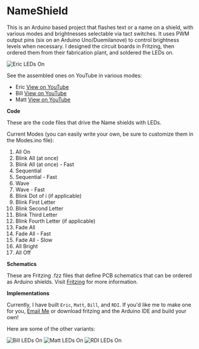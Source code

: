 NameShield
==========

This is an Arduino based project that flashes text or a name on a shield, with various modes and brightnesses selectable via tact switches. It uses PWM output pins (six on an Arduino Uno/Duemilanove) to control brightness levels when necessary. I designed the circuit boards in Fritzing, then ordered them from their fabrication plant, and soldered the LEDs on.

![Eric LEDs On](https://raw2.github.com/Ehryk/NameShield/master/Documentation/Pictures/6%20-%20Eric%20LEDs%20On.jpg)

See the assembled ones on YouTube in various modes:
 - Eric [View on YouTube](https://www.youtube.com/watch?v=vqsRCEPevEo)
 - Bill [View on YouTube](https://www.youtube.com/watch?v=BqNwpaYB2X8)
 - Matt [View on YouTube](https://www.youtube.com/watch?v=KLYUQCO8-6A)

**Code**

These are the code files that drive the Name shields with LEDs.

Current Modes (you can easily write your own, be sure to customize them in the Modes.ino file):

 1. All On
 1. Blink All (at once)
 1. Blink All (at once) - Fast
 1. Sequential
 1. Sequential - Fast
 1. Wave
 1. Wave - Fast
 1. Blink Dot of i (if applicable)
 1. Blink First Letter
 1. Blink Second Letter
 1. Blink Third Letter
 1. Blink Fourth Letter (if applicable)
 1. Fade All
 1. Fade All - Fast
 1. Fade All - Slow
 1. All Bright
 1. All Off

**Schematics**

These are Fritzing .fzz files that define PCB schematics that can be ordered as Arduino shields. Visit [Fritzing](http://www.fritzing.org) for more information.

**Implementations**

Currently, I have built `Eric`, `Matt`, `Bill`, and `RDI`. If you'd like me to make one for you, [Email Me](mailto:ehryk42@gmail.com) or download fritzing and the Arduino IDE and build your own!

Here are some of the other variants:

![Bill LEDs On](https://raw2.github.com/Ehryk/NameShield/master/Documentation/Pictures/7%20-%20Bill%20LEDs%20On.jpg)
![Matt LEDs On](https://raw2.github.com/Ehryk/NameShield/master/Documentation/Pictures/8%20-%20Matt%20LEDs%20On.jpg)
![RDI LEDs On](https://raw2.github.com/Ehryk/NameShield/master/Documentation/Pictures/RDI%206%20-%20Angled.jpg)